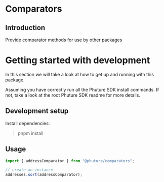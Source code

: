 # Comparators

## Introduction

Provide comparator methods for use by other packages

# Getting started with development

In this section we will take a look at how to get up and running with this package.

Assuming you have correctly run all the Phuture SDK install commands. If not, take a look at the root Phuture SDK readme for more details.

## Development setup

Install dependencies:

> pnpm install

## Usage


``` typescript
import { addressComparator } from "@phuture/comparators";

// create an instance 
addresses.sort(addressComparator);
```
